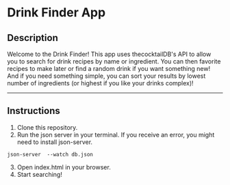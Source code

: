 # Drink Finder App

## Description
Welcome to the Drink Finder! This app uses thecocktailDB's API to allow you to search for drink recipes by name or ingredient. 
You can then favorite recipes to make later or find a random drink if you want something new!
And if you need something simple, you can sort your results by lowest number of ingredients (or highest if you like your drinks complex)!

--- 
## Instructions
1. Clone this repository.
2. Run the json server in your terminal. If you receive an error, you might need to install json-server.
```
json-server  --watch db.json
```
3. Open index.html in your browser.
4. Start searching!
